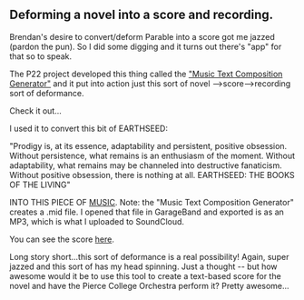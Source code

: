 ## Deforming a novel into a score and recording.

Brendan's desire to convert/deform Parable into a score got me jazzed (pardon the pun). So I did some digging and it turns out there's "app" for that so to speak.

The P22 project developed this thing called the ["Music Text Composition Generator"](https://p22.com/musicfont/) and it put into action just this sort of novel -->score-->recording sort of deformance.

Check it out...

I used it to convert this bit of EARTHSEED:

"Prodigy is, at its essence, adaptability and persistent, positive obsession. Without persistence, what remains is an enthusiasm of the moment. Without adaptability, what remains may be channeled into destructive fanaticism. Without positive obsession, there is nothing at all. EARTHSEED: THE BOOKS OF THE LIVING"

INTO THIS PIECE OF [MUSIC](https://soundcloud.com/jasonloan/earthseed-music-1). Note: the "Music Text Composition Generator" creates a .mid file. I opened that file in GarageBand and exported is as an MP3, which is what I uploaded to SoundCloud.

You can see the score [here](deformance-excercises/Earthseed_music_1.pdf).

Long story short...this sort of deformance is a real possibility! Again, super jazzed and this sort of has my head spinning. Just a thought -- but how awesome would it be to use this tool to create a text-based score for the novel and have the Pierce College Orchestra perform it? Pretty awesome...


